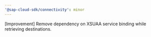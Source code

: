 ```yaml
---
'@sap-cloud-sdk/connectivity': minor
---
```


[Improvement] Remove dependency on XSUAA service binding while retrieving destinations.
